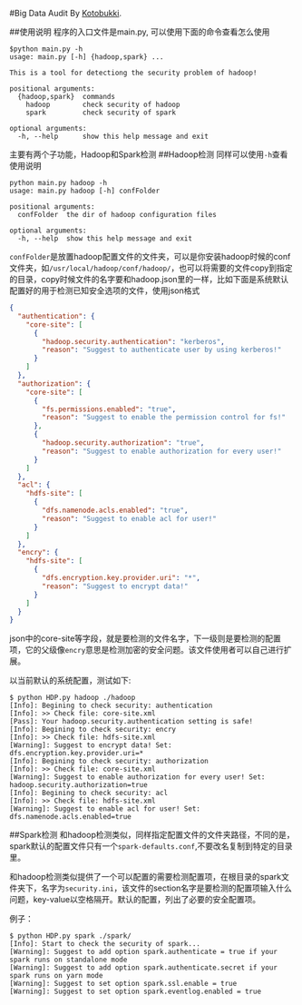#Big Data Audit
By [Kotobukki](https://github.com/kotobukki/).


##使用说明
程序的入口文件是main.py, 可以使用下面的命令查看怎么使用
```
$python main.py -h
usage: main.py [-h] {hadoop,spark} ...

This is a tool for detectiong the security problem of hadoop!

positional arguments:
  {hadoop,spark}  commands
    hadoop        check security of hadoop
    spark         check security of spark

optional arguments:
  -h, --help      show this help message and exit
```
主要有两个子功能，Hadoop和Spark检测
##Hadoop检测
同样可以使用`-h`查看使用说明
```
python main.py hadoop -h
usage: main.py hadoop [-h] confFolder

positional arguments:
  confFolder  the dir of hadoop configuration files

optional arguments:
  -h, --help  show this help message and exit
```
`confFolder`是放置hadoop配置文件的文件夹，可以是你安装hadoop时候的conf文件夹，如`/usr/local/hadoop/conf/hadoop/`，也可以将需要的文件copy到指定的目录，copy时候文件的名字要和hadoop.json里的一样，比如下面是系统默认配置好的用于检测已知安全选项的文件，使用json格式
```json
{
  "authentication": {
    "core-site": [
      {
        "hadoop.security.authentication": "kerberos",
        "reason": "Suggest to authenticate user by using kerberos!"
      }
    ]
  },
  "authorization": {
    "core-site": [
      {
        "fs.permissions.enabled": "true",
        "reason": "Suggest to enable the permission control for fs!"
      },
      {
        "hadoop.security.authorization": "true",
        "reason": "Suggest to enable authorization for every user!"
      }
    ]
  },
  "acl": {
    "hdfs-site": [
      {
        "dfs.namenode.acls.enabled": "true",
        "reason": "Suggest to enable acl for user!"
      }
    ]
  },
  "encry": {
    "hdfs-site": [
      {
        "dfs.encryption.key.provider.uri": "*",
        "reason": "Suggest to encrypt data!"
      }
    ]
  }
}
```
json中的core-site等字段，就是要检测的文件名字，下一级则是要检测的配置项，它的父级像`encry`意思是检测加密的安全问题。该文件使用者可以自己进行扩展。

以当前默认的系统配置，测试如下:
```
$ python HDP.py hadoop ./hadoop
[Info]: Begining to check security: authentication
[Info]: >> Check file: core-site.xml
[Pass]: Your hadoop.security.authentication setting is safe!
[Info]: Begining to check security: encry
[Info]: >> Check file: hdfs-site.xml
[Warning]: Suggest to encrypt data! Set: dfs.encryption.key.provider.uri=*
[Info]: Begining to check security: authorization
[Info]: >> Check file: core-site.xml
[Warning]: Suggest to enable authorization for every user! Set: hadoop.security.authorization=true
[Info]: Begining to check security: acl
[Info]: >> Check file: hdfs-site.xml
[Warning]: Suggest to enable acl for user! Set: dfs.namenode.acls.enabled=true
```

##Spark检测
和hadoop检测类似，同样指定配置文件的文件夹路径，不同的是，spark默认的配置文件只有一个`spark-defaults.conf`,不要改名复制到特定的目录里。

和hadoop检测类似提供了一个可以配置的需要检测配置项，在根目录的spark文件夹下，名字为`security.ini`，该文件的section名字是要检测的配置项输入什么问题，key-value以空格隔开。默认的配置，列出了必要的安全配置项。

例子：
```
$ python HDP.py spark ./spark/
[Info]: Start to check the security of spark...
[Warning]: Suggest to add option spark.authenticate = true if your spark runs on standalone mode
[Warning]: Suggest to add option spark.authenticate.secret if your spark runs on yarn mode
[Warning]: Suggest to set option spark.ssl.enable = true
[Warning]: Suggest to set option spark.eventlog.enabled = true

```

